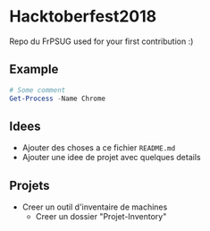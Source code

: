 # Hacktoberfest2018

Repo du FrPSUG used for your first contribution :)

## Example

```powershell
# Some comment
Get-Process -Name Chrome
```

## Idees

* Ajouter des choses a ce fichier `README.md`
* Ajouter une idee de projet avec quelques details

## Projets
* Creer un outil d'inventaire de machines
  * Creer un dossier "Projet-Inventory"
